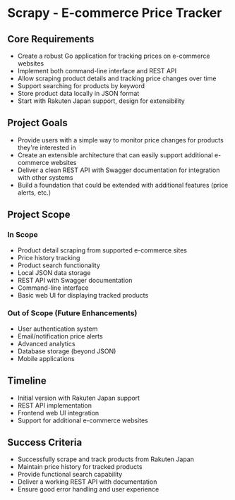 # Scrapy - E-commerce Price Tracker

## Core Requirements

- Create a robust Go application for tracking prices on e-commerce websites
- Implement both command-line interface and REST API
- Allow scraping product details and tracking price changes over time
- Support searching for products by keyword
- Store product data locally in JSON format
- Start with Rakuten Japan support, design for extensibility

## Project Goals

- Provide users with a simple way to monitor price changes for products they're interested in
- Create an extensible architecture that can easily support additional e-commerce websites
- Deliver a clean REST API with Swagger documentation for integration with other systems
- Build a foundation that could be extended with additional features (price alerts, etc.)

## Project Scope

### In Scope

- Product detail scraping from supported e-commerce sites
- Price history tracking
- Product search functionality
- Local JSON data storage
- REST API with Swagger documentation
- Command-line interface
- Basic web UI for displaying tracked products

### Out of Scope (Future Enhancements)

- User authentication system
- Email/notification price alerts
- Advanced analytics
- Database storage (beyond JSON)
- Mobile applications

## Timeline

- Initial version with Rakuten Japan support
- REST API implementation
- Frontend web UI integration
- Support for additional e-commerce websites

## Success Criteria

- Successfully scrape and track products from Rakuten Japan
- Maintain price history for tracked products
- Provide functional search capability
- Deliver a working REST API with documentation
- Ensure good error handling and user experience
